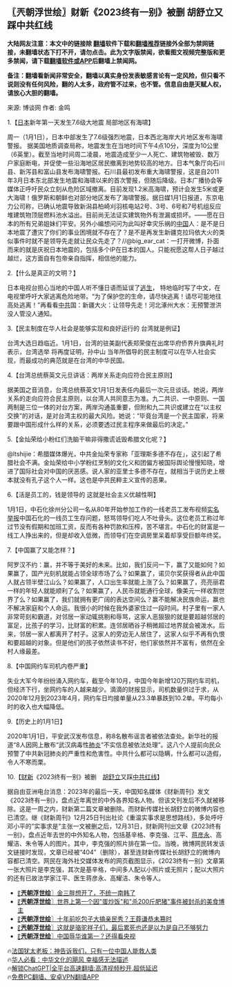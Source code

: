  <!-- 面包屑导航 --> <h2>〖兲朝浮世绘〗财新《2023终有一别》被删 胡舒立又踩中共红线</h2> <p class="notice"><b>大陆网友注意：本文中的链接除 <a href="https://github.com/bannedbook/fanqiang" >翻墙</a>软件下载和<a href="https://github.com/killgcd/justmysocks/blob/master/README.md">翻墙推荐</a>链接外全部为禁网链接，未翻墙状态下打不开，请勿点击。此为文字版禁闻，欲看图文视频完整版和更多禁闻，请下载<a href="https://github.com/bannedbook/fanqiang">翻墙软件或APP</a>后翻墙上禁闻网。</p><p>备注：翻墙看新闻非常安全，翻墙以真实身份发表敏感言论有一定风险，但只看不说则没有任何风险，翻的人太多，政府管不过来，也不管。信息自由是天赋人权，请放心大胆的翻墙。</b></p>  <div class="entry"> <p>来源:&nbsp;博谈网                            作者:&nbsp;金鸣                           </p> <p>1.【<a href="https://www.bannedbook.org/bnews/tag/%e6%97%a5%e6%9c%ac/" class="st_tag internal_tag" rel="tag" title="标签 日本 下的日志">日本</a>新年第一天发生7.6级大地震 局部地区有海啸】</p> <p></p> <p>周一（1月1日），日本中部发生了7.6级强烈地震，日本西北海岸大片地区发布海啸警报。 据美国地质调查局称，地震发生在当地时间下午4点10分，深度为10公里（6英里）。截至当地时间周二凌晨，地震造成至少一人死亡、建筑物被毁、数万户家庭断电，并促使一些沿海地区居民撤离到地势较高的地方。日本气象厅向石川县、新泻县和富山县发布海啸警报。石川县最初发布重大海啸警报，这是自2011年3月日本东北部发生地震和海啸以来的首次警报，但随后降级。日本广播协会等媒体正呼吁民众立刻从危险区域撤离。目前发现1.2米高海啸，预计会发生5米或更大海啸！俄罗斯和朝鲜也对部分地区发布了海啸警报。据日媒1月1日报道，东京电力公司称，已确认地震导致新潟县柏崎刈羽核电站2号、3号、6号和7号机组反应堆建筑物顶层燃料池水溢出。目前尚无法证实建筑物外有泄漏或损坏。——愿在日本的所有兄弟姐妹们平安。另外小编想问问为此叫好幸灾乐祸的<span class='wp_keywordlink_affiliate'><a href="https://www.bannedbook.org/" title="中国" target="_blank">中国</a></span>人：是不是日本地震了遭灾了你们的事业困境就不存在了？是不是再发生新疆克拉玛依大火的类似事件时就不是领导先走就让民众先走了？//@big_ear_cat：一打开微博，扑面而来的就是庆祝日本地震的，包括多个IP在日本的国人。只能祝愿这帮人日子越过越烂，这方面自有包帝亲自指挥，相信他的能力。</p> <p>2.【什么是真正的文明？】</p> <p></p> <p>日本电视台担心当地的中国人听不懂日语而延误了<span class='wp_keywordlink'><a href="https://www.bannedbook.org/forum5/topic38.html" title="劫难逃生有秘诀" target="_blank">逃生</a></span>， 特地临时写了中文，在电视里呼吁大家逃离危险地带。“为了保护您的生命，请尽快逃离！请尽可能地往高处逃离！”再看看<a href="https://www.bannedbook.org/bnews/tag/%e4%b8%ad%e5%85%b1/" class="st_tag internal_tag" rel="tag" title="标签 中共 下的日志">中共</a>国：新疆大火：让领导先走！河北涿州大水：无预警泄洪没人管没人通知。</p> <p>3.【民主制度在华人社会是能够实现和良好运行的 台湾就是例证】</p> <p></p> <p>台湾大选日趋临近。1月1日，台湾的驻美副代表郑荣俊在出席华府侨界升旗典礼时表示，台湾选举 将再度证明，孙中山 当年所倡导的民主制度可以在华人社会实现，而最成功的典范就是在台湾的中华民国。</p> <p>4.【台湾总统蔡英文元旦讲话：两岸关系走向应符合民主原则】</p> <p></p> <p>据美国之音消息，台湾总统蔡英文1月1日发表任内最后一次元旦谈话。她说，两岸关系的走向应符合民主原则，以台湾人共同意志为准。九二共识、一中原则、一国两制是三位一体的对台方案，两岸沟通虽重要，但附和九二共识或建立在“以主权交换”的对话，是对台湾主权的最大风险。她说：“毕竟台湾是一个民主国家，将来要跟中国形成什么样的关系，必须要透过民主程序来做最后的决定。”</p> <p>5.【金灿荣给小粉红们洗脑干嘛非得撒谎诋毁希腊文化呢？】</p> <p></p> <p>@ltshijie：希腊媒体爆光，中共金灿荣专家称「亚理斯多德不存在」，这引起了希腊社会不满。金灿荣给中小学粉红烹制的文化义和团偏方被国际舆论慢慢知晓，增进了国际社会对中国的厌恶感。说人家的亚里士多德不存在，就相当于说历史上根本就没有孔子这个人一样。这也是中共民粹主义宣传的恶果。</p>  <p>6.【活是员工的，钱是领导的 这就是社会主义优越性啊】</p> <p></p> <p>1月1日，中石化徐州分公司一名从80年开始参加工作的一线老员工发布视频<span class='wp_keywordlink'><a href="https://www.bannedbook.org/forum30/" title="我要举报贪官 网络举报贪污" target="_blank">实名举报</a></span>中国石化的一线员工生存问题，怒骂领导们吃人不吐骨头。这位老员工称过年过节没有假期和加班工资，反而有各种罚款和压榨，苦不堪言。中石化的财富是一线工人挣出来的，但是却收入低微，而领导们在空调房里呆着却享受巨额年终奖。</p> <p>7.【中国赢了又能怎样？】</p> <p></p> <p>阿罗汉不约：赢，并不等于美好的未来。比如，我们反问一下，赢了又能如何？如果赢了，国产光刻机就能占领全球市场了么？如果赢了，诺贝尔奖获得者从此中国人就占领半壁江山么？如果赢了，人口出生率就能上涨了么？如果赢了，亮亮丽君一样的年轻人就能顺利了么？如果赢了，人民币就能通行全球，像美元一样收割世界了么？如果赢了，我们就拥有更广阔的表达空间么？赢不能解决民族命运，赢也不解决家庭和个人命运。我很小的时候在我外婆家住过一段时间。村子里有一家人非常苛刻和霸道，对邻居一家动辄挑剔和辱骂，这家人恶狠狠的就是要超越邻居的富足，比孩子的学习，比财富的积累。连邻居晒谷子稍微超过地界就会被泼水。后来，邻居一家人都离开了村子。这家人的旁边无人居住了，这家人似乎不再有仇恨和要超越的对象。但是他们的孩子依然读书不好，他们家依然并不富有，依然在全村人缘最差。</p> <p>8.【中国网约车司机内卷严重】</p> <p></p>  <p>失业大军今年纷纷涌入网约车，截至今年10月，中国今年新增120万网约车司机，但经济下行，坐网约车的人越来越少。滴滴的财报显示，司机数量供过于求，从2020年12月到2023年4月，网约车日均接单量从23.3单暴跌到10.2单。平均每小时的收入也大幅降低。</p> <p>9.【历史上的1月1日】</p> <p></p> <p>2020年1月1日，平安武汉发布信息，称8名散布谣言者被依法查处。新华社的报道“8人因网上散布“武汉病毒性<a href="https://www.bannedbook.org/bnews/tag/%e8%82%ba%e7%82%8e/" class="st_tag internal_tag" rel="tag" title="标签 肺炎 下的日志">肺炎</a>”不实信息被依法处理”。这八个人提前向民众预警了中共新冠肺炎的严重性和危害性。中共什么都可以隐瞒，什么都可以造假，令人不寒而栗。</p> <p>10.【<a href="https://www.bannedbook.org/bnews/tag/%E8%B4%A2%E6%96%B0/" class="st_tag internal_tag" rel="tag" title="标签 财新 下的日志">财新</a>《2023终有一别》被删　<a href="https://www.bannedbook.org/bnews/tag/%e8%83%a1%e8%88%92%e7%ab%8b/" class="st_tag internal_tag" rel="tag" title="标签 胡舒立 下的日志">胡舒立</a>又踩<a href="https://www.bannedbook.org/bnews/tag/%E4%B8%AD%E5%85%B1%E7%BA%A2%E7%BA%BF/" class="st_tag internal_tag" rel="tag" title="标签 中共红线 下的日志">中共红线</a>】</p> <p></p> <p>据自由亚洲电台消息：2023年的最后一天，中国知名媒体《财新周刊》发文《2023终有一别》，盘点近年离世的中外各界知名人物。但该文刊发后不久就被移除。这是一周之内，财新第二篇文章被删除。而财新传媒社长胡舒立的微博内容也已清空。继《财新周刊》12月25日刊出社论《重温实事求是思想路线》，多处呼吁邓小平的&#8221;实事求是&#8221;主张一文被删之后，12月31日，财新网刊出文章《2023终有一别》，盘点近年去世的中外知名人物，包括基辛格、李克强、江平、<span class='wp_keywordlink'><a href="https://www.bannedbook.org/forum2/topic194.html" title="《蒋彦永真话救中国》" target="_blank">蒋彦永</a></span>、高耀洁、朱令等人的图片。其中，李克强的照片排在第一位。当晚，微博网民转发该文链接时发现，文章已经被“404”（删除），甚至连财新传媒社长胡舒立的微博内容都已清空。网民在海外社交媒体发布的网页截图显示，《2023终有一别》文章第一张大照片是李克强，其次是基辛格，中间多人配以小照片或无照片；配以大照片的还有已故法学家江平、医生蒋彦永、高耀洁、朱令等人。</p> <!--<div id="taboola-mid-1"></div>--><ul class='op-related-articles' title='相关阅读'> <li><a href='https://www.bannedbook.org/bnews/cbnews/20240101/1981799.html' target='_blank'>〖<b>兲朝浮世绘</b>〗金三胖想开了，不统一南韩了</a></li> <li><a href='https://www.bannedbook.org/bnews/cbnews/20231230/1981079.html' target='_blank'>〖<b>兲朝浮世绘</b>〗世界上第一个因&quot;蛋炒饭&quot;和&quot;杀200斤肥猪&quot;事件被封杀的美食博主</a></li> <li><a href='https://www.bannedbook.org/bnews/cbnews/20231229/1980564.html' target='_blank'>〖<b>兲朝浮世绘</b>〗十年前吃包子大搞亲民秀？王莽谦恭未篡时</a></li> <li><a href='https://www.bannedbook.org/bnews/cbnews/20231228/1980133.html' target='_blank'>〖<b>兲朝浮世绘</b>〗这就是骆驼祥子们，最后累死也还是以为是自己不够努力</a></li> <li><a href='https://www.bannedbook.org/bnews/cbnews/20231227/1979705.html' target='_blank'>〖<b>兲朝浮世绘</b>〗中国辱华谁第一？还得看央视</a></li> </ul> <p class="texttj"> 🔥<a href="https://www.bannedbook.org/bnews/ssgc/20230219/1850782.html" target="_blank">法国犹太老板：神告诉我们，只有一位中国人能救人类</a><br/> 🔥<a href="https://www.bannedbook.org/bnews/comments/20220220/1694796.html" target="_blank">华人必看：中华文化的飓风 幸福感无法描述</a><br/> 🔥<a href="https://github.com/bannedbook/fanqiang/wiki/V2ray%E6%9C%BA%E5%9C%BA" target="_blank">解锁ChatGPT|全平台高速翻墙:高清视频秒开,超低延迟</a><br/> 🔥<a href="https://github.com/bannedbook/fanqiang/wiki/%E7%A6%81%E9%97%BB%E7%BD%91%E5%AE%89%E5%8D%93%E7%BF%BB%E5%A2%99%E6%96%B0%E9%97%BBAPP" target="_blank">免费PC翻墙、安卓VPN翻墙APP</a><br/> </p> <p> </p><a name='sharetosocial'></a> <div style="margin-bottom:5px;padding-bottom:5px;clear:both"> <div id="archive-pix-1" class="banner-ads"> <!-- AuctionX Display platform tag START --> <div id="27602x728x90x621x_ADSLOT1" clicktrack="%%CLICK_URL_ESC%%"></div>  <!-- AuctionX Display platform tag END --> </div> <div id="archive-pix-2" class="banner-ads"> <!-- AuctionX Display platform tag START --> <div id="27556x300x250x621x_ADSLOT1" clicktrack="%%CLICK_URL_ESC%%" style="margin:0 auto;text-align:center"></div>  <!-- AuctionX Display platform tag END --> </div> </div>  <div id="archive-pix-1" class="banner-ads"> <!-- AuctionX Display platform tag START --> <div id="27603x728x90x621x_ADSLOT1" clicktrack="%%CLICK_URL_ESC%%"></div>  <!-- AuctionX Display platform tag END --> </div> </div><!--END ENTRY--> 
